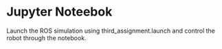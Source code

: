# Jupyter Noteebok

Launch the ROS simulation using third_assignment.launch and control the robot through the notebook.
